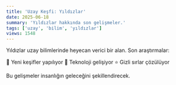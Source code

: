 ```yaml
---
title: 'Uzay Keşfi: Yıldızlar'
date: 2025-06-18
summary: 'Yıldızlar hakkında son gelişmeler.'
tags: ['uzay', 'bilim', 'yıldızlar']
views: 1548
---
```


Yıldızlar uzay bilimlerinde heyecan verici bir alan. Son araştırmalar:

🚀 Yeni keşifler yapılıyor
🌌 Teknoloji gelişiyor
⭐ Gizli sırlar çözülüyor

Bu gelişmeler insanlığın geleceğini şekillendirecek.